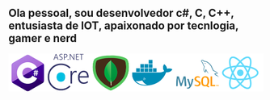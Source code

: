 ## Ola pessoal, sou desenvolvedor c#, C, C++, entusiasta de IOT, apaixonado por tecnlogia, gamer e nerd


<div align="center">
      <img src="https://raw.githubusercontent.com/GilbertoAugustoMSilva/GilbertoAugustoMSilva/main/project.png" />
</div>      
